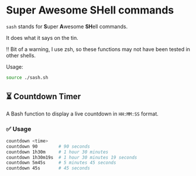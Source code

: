 # Super Awesome SHell commands

`sash` stands for **S**uper **A**wesome **SH**ell commands.

It does what it says on the tin.

‼️ Bit of a warning, I use zsh, so these functions may not have been tested in other shells.

Usage:

```bash
source ./sash.sh
```

## ⏳ Countdown Timer

A Bash function to display a live countdown in `HH:MM:SS` format.

### ✅ Usage

```bash
countdown <time>
countdown 90        # 90 seconds
countdown 1h30m     # 1 hour 30 minutes
countdown 1h30m19s  # 1 hour 30 minutes 19 seconds
countdown 5m45s     # 5 minutes 45 seconds
countdown 45s       # 45 seconds
```
